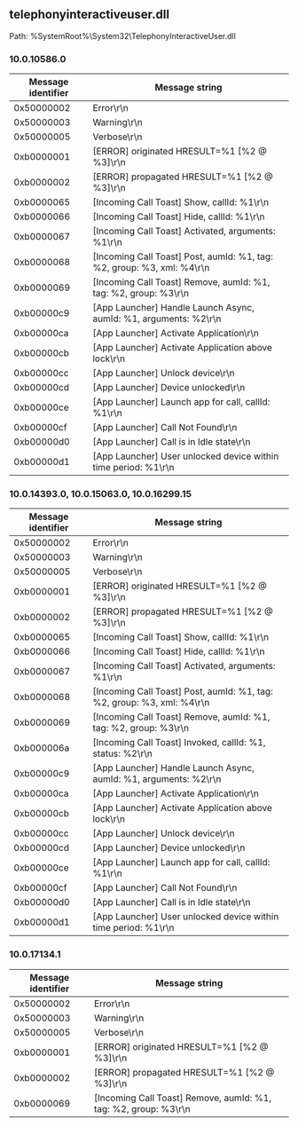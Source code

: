 ## telephonyinteractiveuser.dll

Path: %SystemRoot%\System32\TelephonyInteractiveUser.dll

### 10.0.10586.0

Message identifier | Message string
--- | ---
0x50000002 | Error\r\n
0x50000003 | Warning\r\n
0x50000005 | Verbose\r\n
0xb0000001 | [ERROR] originated HRESULT=%1 [%2 @ %3]\r\n
0xb0000002 | [ERROR] propagated HRESULT=%1 [%2 @ %3]\r\n
0xb0000065 | [Incoming Call Toast] Show, callId: %1\r\n
0xb0000066 | [Incoming Call Toast] Hide, callId: %1\r\n
0xb0000067 | [Incoming Call Toast] Activated, arguments: %1\r\n
0xb0000068 | [Incoming Call Toast] Post, aumId: %1, tag: %2, group: %3, xml: %4\r\n
0xb0000069 | [Incoming Call Toast] Remove, aumId: %1, tag: %2, group: %3\r\n
0xb00000c9 | [App Launcher] Handle Launch Async, aumId: %1, arguments: %2\r\n
0xb00000ca | [App Launcher] Activate Application\r\n
0xb00000cb | [App Launcher] Activate Application above lock\r\n
0xb00000cc | [App Launcher] Unlock device\r\n
0xb00000cd | [App Launcher] Device unlocked\r\n
0xb00000ce | [App Launcher] Launch app for call, callId: %1\r\n
0xb00000cf | [App Launcher] Call Not Found\r\n
0xb00000d0 | [App Launcher] Call is in Idle state\r\n
0xb00000d1 | [App Launcher] User unlocked device within time period: %1\r\n

### 10.0.14393.0, 10.0.15063.0, 10.0.16299.15

Message identifier | Message string
--- | ---
0x50000002 | Error\r\n
0x50000003 | Warning\r\n
0x50000005 | Verbose\r\n
0xb0000001 | [ERROR] originated HRESULT=%1 [%2 @ %3]\r\n
0xb0000002 | [ERROR] propagated HRESULT=%1 [%2 @ %3]\r\n
0xb0000065 | [Incoming Call Toast] Show, callId: %1\r\n
0xb0000066 | [Incoming Call Toast] Hide, callId: %1\r\n
0xb0000067 | [Incoming Call Toast] Activated, arguments: %1\r\n
0xb0000068 | [Incoming Call Toast] Post, aumId: %1, tag: %2, group: %3, xml: %4\r\n
0xb0000069 | [Incoming Call Toast] Remove, aumId: %1, tag: %2, group: %3\r\n
0xb000006a | [Incoming Call Toast] Invoked, callId: %1, status: %2\r\n
0xb00000c9 | [App Launcher] Handle Launch Async, aumId: %1, arguments: %2\r\n
0xb00000ca | [App Launcher] Activate Application\r\n
0xb00000cb | [App Launcher] Activate Application above lock\r\n
0xb00000cc | [App Launcher] Unlock device\r\n
0xb00000cd | [App Launcher] Device unlocked\r\n
0xb00000ce | [App Launcher] Launch app for call, callId: %1\r\n
0xb00000cf | [App Launcher] Call Not Found\r\n
0xb00000d0 | [App Launcher] Call is in Idle state\r\n
0xb00000d1 | [App Launcher] User unlocked device within time period: %1\r\n

### 10.0.17134.1

Message identifier | Message string
--- | ---
0x50000002 | Error\r\n
0x50000003 | Warning\r\n
0x50000005 | Verbose\r\n
0xb0000001 | [ERROR] originated HRESULT=%1 [%2 @ %3]\r\n
0xb0000002 | [ERROR] propagated HRESULT=%1 [%2 @ %3]\r\n
0xb0000069 | [Incoming Call Toast] Remove, aumId: %1, tag: %2, group: %3\r\n
